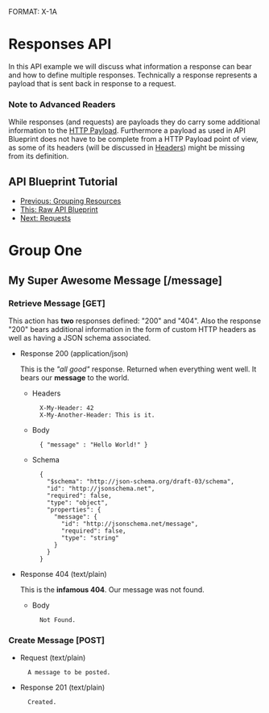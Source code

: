 FORMAT: X-1A

# Responses API
In this API example we will discuss what information a response can bear and how to define multiple responses. Technically a response represents a payload that is sent back in response to a request.

### Note to Advanced Readers
While responses (and requests) are payloads they do carry some additional information to the [HTTP Payload](http://www.w3.org/TR/di-gloss/#def-http-payload-entity). Furthermore a payload as used in API Blueprint does not have to be complete from a HTTP Payload point of view, as some of its headers (will be discussed in [Headers](https://github.com/apiaryio/api-blueprint/blob/master/examples/7.%20Headers.md)) might be missing from its definition. 

## API Blueprint Tutorial
+ [Previous: Grouping Resources](https://github.com/apiaryio/api-blueprint/blob/master/examples/4.%20Grouping%20Resources.md)
+ [This: Raw API Blueprint](https://raw.github.com/apiaryio/api-blueprint/master/examples/5.%20Responses.md)
+ [Next: Requests](https://github.com/apiaryio/api-blueprint/blob/master/examples/6.%20Requests.md)

# Group One

## My Super Awesome Message [/message]

### Retrieve Message [GET]
This action has **two** responses defined: "200" and "404". Also the response "200" bears additional information in the form of custom HTTP headers as well as having a JSON schema associated.

+ Response 200 (application/json)

  This is the *"all good"* response. Returned when everything went well. It bears our **message** to the world.

    + Headers

            X-My-Header: 42
            X-My-Another-Header: This is it.

    + Body

            { "message" : "Hello World!" }

    + Schema

            {
              "$schema": "http://json-schema.org/draft-03/schema",
              "id": "http://jsonschema.net",
              "required": false,
              "type": "object",
              "properties": {
                "message": {
                  "id": "http://jsonschema.net/message",
                  "required": false,
                  "type": "string"
                }
              }
            }

+ Response 404 (text/plain)

  This is the **infamous 404**. Our message was not found.

    + Body

            Not Found.
        
### Create Message [POST]

+ Request (text/plain)

        A message to be posted.
        
+ Response 201 (text/plain)

        Created.
